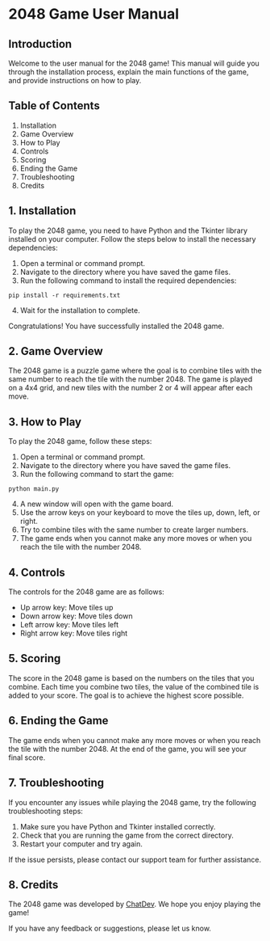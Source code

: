 # 2048 Game User Manual

## Introduction

Welcome to the user manual for the 2048 game! This manual will guide you through the installation process, explain the main functions of the game, and provide instructions on how to play.

## Table of Contents

1. Installation
2. Game Overview
3. How to Play
4. Controls
5. Scoring
6. Ending the Game
7. Troubleshooting
8. Credits

## 1. Installation

To play the 2048 game, you need to have Python and the Tkinter library installed on your computer. Follow the steps below to install the necessary dependencies:

1. Open a terminal or command prompt.
2. Navigate to the directory where you have saved the game files.
3. Run the following command to install the required dependencies:

```
pip install -r requirements.txt
```

4. Wait for the installation to complete.

Congratulations! You have successfully installed the 2048 game.

## 2. Game Overview

The 2048 game is a puzzle game where the goal is to combine tiles with the same number to reach the tile with the number 2048. The game is played on a 4x4 grid, and new tiles with the number 2 or 4 will appear after each move.

## 3. How to Play

To play the 2048 game, follow these steps:

1. Open a terminal or command prompt.
2. Navigate to the directory where you have saved the game files.
3. Run the following command to start the game:

```
python main.py
```

4. A new window will open with the game board.
5. Use the arrow keys on your keyboard to move the tiles up, down, left, or right.
6. Try to combine tiles with the same number to create larger numbers.
7. The game ends when you cannot make any more moves or when you reach the tile with the number 2048.

## 4. Controls

The controls for the 2048 game are as follows:

- Up arrow key: Move tiles up
- Down arrow key: Move tiles down
- Left arrow key: Move tiles left
- Right arrow key: Move tiles right

## 5. Scoring

The score in the 2048 game is based on the numbers on the tiles that you combine. Each time you combine two tiles, the value of the combined tile is added to your score. The goal is to achieve the highest score possible.

## 6. Ending the Game

The game ends when you cannot make any more moves or when you reach the tile with the number 2048. At the end of the game, you will see your final score.

## 7. Troubleshooting

If you encounter any issues while playing the 2048 game, try the following troubleshooting steps:

1. Make sure you have Python and Tkinter installed correctly.
2. Check that you are running the game from the correct directory.
3. Restart your computer and try again.

If the issue persists, please contact our support team for further assistance.

## 8. Credits

The 2048 game was developed by [ChatDev](https://www.chatdev.com). We hope you enjoy playing the game!

If you have any feedback or suggestions, please let us know.